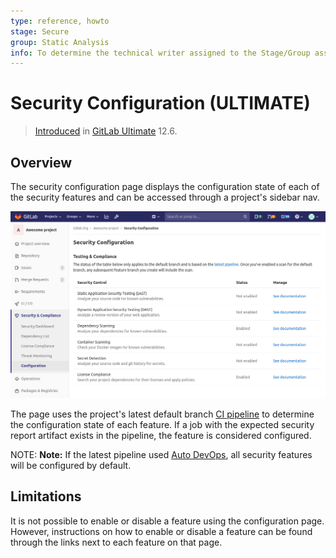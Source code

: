 ```yaml
---
type: reference, howto
stage: Secure
group: Static Analysis
info: To determine the technical writer assigned to the Stage/Group associated with this page, see https://about.gitlab.com/handbook/engineering/ux/technical-writing/#designated-technical-writers
---
```


# Security Configuration **(ULTIMATE)**

> [Introduced](https://gitlab.com/gitlab-org/gitlab/-/merge_requests/20711) in [GitLab Ultimate](https://about.gitlab.com/pricing/) 12.6.

## Overview

The security configuration page displays the configuration state of each of the security
features and can be accessed through a project's sidebar nav.

![Screenshot of security configuration page](../img/security_configuration_page_v13_2.png)

The page uses the project's latest default branch [CI pipeline](../../../ci/pipelines/index.md) to determine the configuration
state of each feature. If a job with the expected security report artifact exists in the pipeline,
the feature is considered configured.

NOTE: **Note:**
If the latest pipeline used [Auto DevOps](../../../topics/autodevops/index.md),
all security features will be configured by default.

## Limitations

It is not possible to enable or disable a feature using the configuration page.
However, instructions on how to enable or disable a feature can be found through
the links next to each feature on that page.
